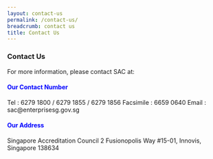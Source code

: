 ```yaml
---
layout: contact-us
permalink: /contact-us/
breadcrumb: contact us
title: Contact Us
---
```


### Contact Us

For more information, please contact SAC at:

<h4 style="color:blue">Our Contact Number</h4>
Tel : 6279 1800 / 6279 1855 / 6279 1856  
Facsimile : 6659 0640  
Email : sac@enterprisesg.gov.sg

<h4 style="color:blue">Our Address</h4>
Singapore Accreditation Council  
2 Fusionopolis Way  
#15-01, Innovis,  
Singapore 138634

